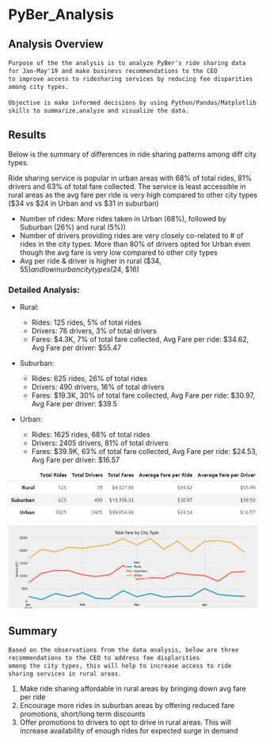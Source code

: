 # PyBer_Analysis

## Analysis Overview

    Purpose of the the analysis is to analyze PyBer's ride sharing data for Jan-May'19 and make business recommendations to the CEO 
    to improve access to ridesharing services by reducing fee disparities among city types.
    
    Objective is make informed decisions by using Python/Pandas/Matplotlib skills to summarize,analyze and visualize the data. 

## Results

   Below is the summary of differences in ride sharing patterns among diff city types.
   
   Ride sharing service is popular in urban areas with 68% of total rides, 81% drivers and 63% of total fare collected. 
   The service is least accessible in rural areas as the avg fare per ride is very high compared to other city types 
   ($34 vs $24 in Urban and vs $31 in suburban)
   
   - Number of rides: More rides taken in Urban (68%), followed by Suburban (26%) and rural (5%))
   - Number of drivers providing rides are very closely co-related to # of rides in the city types. 
        More than 80% of drivers opted for Urban even though the avg fare is very low compared to other city types
   - Avg per ride & driver is higher in rural ($34, $55) and low in urban city types ($24, $16)
   
   ### Detailed Analysis:
   
   - Rural:
   		- Rides: 125 rides, 5% of total rides
   		- Drivers: 78 drivers, 3% of total drivers
   		- Fares: $4.3K, 7% of total fare collected, Avg Fare per ride:  $34.62, Avg Fare per driver: $55.47

   - Suburban:
   		- Rides: 625 rides, 26% of total rides
   		- Drivers: 490 drivers, 16% of total drivers
   		- Fares: $19.3K, 30% of total fare collected, Avg Fare per ride:  $30.97, Avg Fare per driver: $39.5

   - Urban:
   		- Rides: 1625 rides, 68% of total rides
   		- Drivers: 2405 drivers, 81% of total drivers
   		- Fares: $39.9K, 63% of total fare collected, Avg Fare per ride:  $24.53, Avg Fare per driver: $16.57
    

![](https://github.com/SuniAnalytics/PyBer_Analysis/blob/main/analysis/Screenshot_SummaryDataFrame.png)

![](https://github.com/SuniAnalytics/PyBer_Analysis/blob/main/analysis/PyBer_fare_summary.png)

## Summary
    Based on the observations from the data analysis, below are three recommendations to the CEO to address fee displarities
    among the city types, this will help to increase access to ride sharing services in rural areas.
    
   1. Make ride sharing affordable in rural areas by bringing down avg fare per ride
   2. Encourage more rides in suburban areas by offering reduced fare promotions, short/long term discounts
   3. Offer promotions to drivers to opt to drive in rural areas. This will increase availability of enough rides for expected surge in demand
